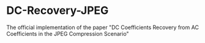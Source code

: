 # DC-Recovery-JPEG
The official implementation of the paper "DC Coefficients Recovery from AC Coefficients in the JPEG Compression Scenario"
